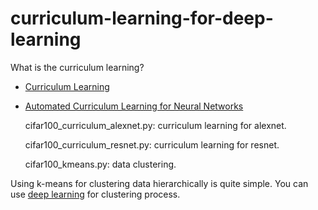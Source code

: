 # curriculum-learning-for-deep-learning

What is the curriculum learning?
* [Curriculum Learning](https://ronan.collobert.com/pub/matos/2009_curriculum_icml.pdf)
* [Automated Curriculum Learning for Neural Networks](http://proceedings.mlr.press/v70/graves17a/graves17a.pdf)

	cifar100_curriculum_alexnet.py: curriculum learning for alexnet.

	cifar100_curriculum_resnet.py: curriculum learning for resnet.
	
	cifar100_kmeans.py: data clustering. 

Using k-means for clustering data hierarchically is quite simple. You can use [deep learning](https://github.com/elieJalbout/Clustering-with-Deep-learning) for clustering process.

